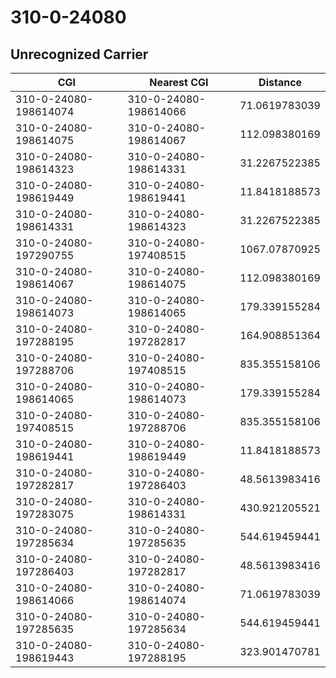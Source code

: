 # 310-0-24080
## Unrecognized Carrier


| CGI | Nearest CGI | Distance |
|-----|-------------|----------|
| 310-0-24080-198614074 | 310-0-24080-198614066 | 71.0619783039 |
| 310-0-24080-198614075 | 310-0-24080-198614067 | 112.098380169 |
| 310-0-24080-198614323 | 310-0-24080-198614331 | 31.2267522385 |
| 310-0-24080-198619449 | 310-0-24080-198619441 | 11.8418188573 |
| 310-0-24080-198614331 | 310-0-24080-198614323 | 31.2267522385 |
| 310-0-24080-197290755 | 310-0-24080-197408515 | 1067.07870925 |
| 310-0-24080-198614067 | 310-0-24080-198614075 | 112.098380169 |
| 310-0-24080-198614073 | 310-0-24080-198614065 | 179.339155284 |
| 310-0-24080-197288195 | 310-0-24080-197282817 | 164.908851364 |
| 310-0-24080-197288706 | 310-0-24080-197408515 | 835.355158106 |
| 310-0-24080-198614065 | 310-0-24080-198614073 | 179.339155284 |
| 310-0-24080-197408515 | 310-0-24080-197288706 | 835.355158106 |
| 310-0-24080-198619441 | 310-0-24080-198619449 | 11.8418188573 |
| 310-0-24080-197282817 | 310-0-24080-197286403 | 48.5613983416 |
| 310-0-24080-197283075 | 310-0-24080-198614331 | 430.921205521 |
| 310-0-24080-197285634 | 310-0-24080-197285635 | 544.619459441 |
| 310-0-24080-197286403 | 310-0-24080-197282817 | 48.5613983416 |
| 310-0-24080-198614066 | 310-0-24080-198614074 | 71.0619783039 |
| 310-0-24080-197285635 | 310-0-24080-197285634 | 544.619459441 |
| 310-0-24080-198619443 | 310-0-24080-197288195 | 323.901470781 |
